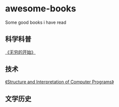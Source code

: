 # awesome-books
Some good books i have read

## 科学科普
[《无穷的开始》](https://book.douban.com/subject/26184242/)

## 技术
[《Structure and Interpretation of Computer Programs》](https://book.douban.com/subject/1451622/)


## 文学历史
